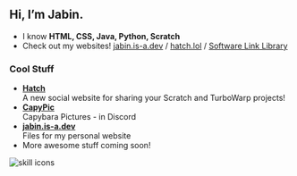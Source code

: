 ##  Hi, I’m Jabin.
-  I know **HTML, CSS, Java, Python, Scratch**
-  Check out my websites! [jabin.is-a.dev](https://jabin.is-a.dev) / [hatch.lol](https://hatch.lol) / [Software Link Library](https://softwarelinklibrary.github.io/) 
### Cool Stuff
-  **[Hatch](https://github.com/hatchdotlol)**  
A new social website for sharing your Scratch and TurboWarp projects!
-  **[CapyPic](https://jabin.is-a.dev/capypic)**  
Capybara Pictures - in Discord
-  **[jabin.is-a.dev](https://jabin.is-a.dev)**  
Files for my personal website  
-  More awesome stuff coming soon!  

![skill icons](https://skillicons.dev/icons?i=discord,python,html,css,js,java,vscode,windows,ubuntu,raspberrypi,github,git,cloudflare&theme=dark)
